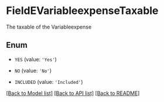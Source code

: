 # FieldEVariableexpenseTaxable

The taxable of the Variableexpense

## Enum

* `YES` (value: `'Yes'`)

* `NO` (value: `'No'`)

* `INCLUDED` (value: `'Included'`)

[[Back to Model list]](../README.md#documentation-for-models) [[Back to API list]](../README.md#documentation-for-api-endpoints) [[Back to README]](../README.md)


